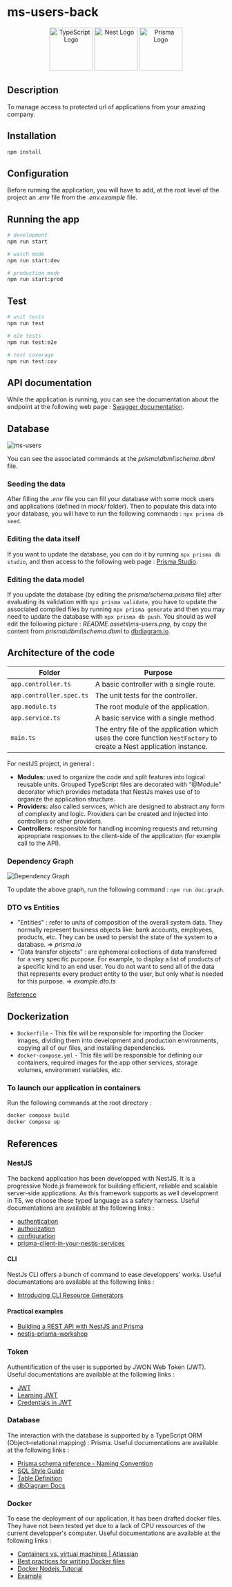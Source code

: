 # ms-users-back

<p align="center">
  <a href="https://www.typescriptlang.org/" target="blank"><img src="https://static.npmjs.com/255a118f56f5346b97e56325a1217a16.svg" width="100" alt="TypeScript Logo" /></a>
  <a href="http://nestjs.com/" target="blank"><img src="https://nestjs.com/img/logo-small.svg" width="100" alt="Nest Logo" /></a>
  <a href="https://www.prisma.io/" target="blank"><img src="https://website-v9.vercel.app/logo-dark.svg" width="100" alt="Prisma Logo" /></a>
</p>

## Description

To manage access to protected url of applications from your amazing company.

## Installation

```bash
npm install
```

## Configuration

Before running the application, you will have to add, at the root level of the project an _.env_ file from the _.env.example_ file.

## Running the app

```bash
# development
npm run start

# watch mode
npm run start:dev

# production mode
npm run start:prod
```

## Test

```bash
# unit tests
npm run test

# e2e tests
npm run test:e2e

# test coverage
npm run test:cov
```

## API documentation

While the application is running, you can see the documentation about the endpoint at the following web page : [Swagger documentation](http://localhost:3000/api).

## Database

![ms-users](README.assets/ms-users.png)

You can see the associated commands at the _prisma\dbml\schema.dbml_ file.

### Seeding the data

After filling the _.env_ file you can fill your database with some mock users and applications (defined in _mock/_ folder). Then to populate this data into your database, you will have to run the following commands : `npx prisma db seed`.

### Editing the data itself

If you want to update the database, you can do it by running `npx prisma db studio`, and then access to the following web page : [Prisma Studio](http://localhost:5555/).

### Editing the data model

If you update the database (by editing the _prisma/schema.prisma_ file) after evaluating its validation with `npx prisma validate`, you have to update the associated compiled files by running `npx prisma generate` and then you may need to update the database with `npx prisma db push`.
You should as well edit the following picture : _README.assets\ms-users.png_, by copy the content from _prisma\dbml\schema.dbml_ to [dbdiagram.io](https://dbdiagram.io/d).

## Architecture of the code

| Folder                   | Purpose                                                                                                             |
| ------------------------ | ------------------------------------------------------------------------------------------------------------------- |
| `app.controller.ts`      | A basic controller with a single route.                                                                             |
| `app.controller.spec.ts` | The unit tests for the controller.                                                                                  |
| `app.module.ts`          | The root module of the application.                                                                                 |
| `app.service.ts`         | A basic service with a single method.                                                                               |
| `main.ts`                | The entry file of the application which uses the core function `NestFactory` to create a Nest application instance. |

For nestJS project, in general :

- **Modules:** used to organize the code and split features into logical reusable units. Grouped TypeScript files are decorated with “@Module” decorator which provides metadata that NestJs makes use of to organize the application structure.
- **Providers:** also called services, which are designed to abstract any form of complexity and logic. Providers can be created and injected into controllers or other providers.
- **Controllers:** responsible for handling incoming requests and returning appropriate responses to the client-side of the application (for example call to the API).

### Dependency Graph

![Dependency Graph](README.assets/deps-graph.png)

To update the above graph, run the following command : `npm run doc:graph`.

### DTO vs Entities

- "Entities" : refer to units of composition of the overall system data. They normally represent business objects like: bank accounts, employees, products, etc. They can be used to persist the state of the system to a database. => _prisma.io_
- "Data transfer objects" : are ephemeral collections of data transferred for a very specific purpose. For example, to display a list of products of a specific kind to an end user. You do not want to send all of the data that represents every product entity to the user, but only what is needed for this purpose. => _example.dto.ts_

[Reference](https://stackoverflow.com/a/65415693)

## Dockerization

- `Dockerfile` - This file will be responsible for importing the Docker images, dividing them into development and production environments, copying all of our files, and installing dependencies.
- `docker-compose.yml` - This file will be responsible for defining our containers, required images for the app other services, storage volumes, environment variables, etc.

### To launch our application in containers

Run the following commands at the root directory :

```bash
docker compose build
docker compose up
```

## References

### NestJS

The backend application has been developped with NestJS. It is a progressive Node.js framework for building efficient, reliable and scalable server-side applications. As this framework supports as well development in TS, we choose these typed language as a safety harness.
Useful documentations are available at the following links :

- [authentication](https://docs.nestjs.com/security/authentication)
- [authorization](https://docs.nestjs.com/security/authorization)
- [configuration](https://docs.nestjs.com/techniques/configuration)
- [prisma-client-in-your-nestjs-services](https://docs.nestjs.com/recipes/prisma#use-prisma-client-in-your-nestjs-services)

#### CLI

NestJs CLI offers a bunch of command to ease developpers' works.
Useful documentations are available at the following links :

- [Introducing CLI Resource Generators](https://trilon.io/blog/introducing-cli-generators-crud-api-in-1-minute#Introduction-to-CLI-Generators)

#### Practical examples

- [Building a REST API with NestJS and Prisma](https://www.notion.so/marcjulian/Building-a-REST-API-with-NestJS-and-Prisma-8296846a0fc54ac0b445ae9364805669)
- [nestjs-prisma-workshop](https://github.com/marcjulian/nestjs-prisma-workshop)

### Token

Authentification of the user is supported by JWON Web Token (JWT). 
Useful documentations are available at the following links :

- [JWT ](https://jwt.io/)
- [Learning JWT](https://github.com/dwyl/learn-json-web-tokens)
- [Credentials in JWT](https://stackoverflow.com/questions/42652695/is-it-ok-to-store-user-credentials-in-the-jwt/42652851#42652851)

### Database

The interaction with the database is supported by a TypeScript ORM (Object–relational mapping) : Prisma.
Useful documentations are available at the following links :

- [Prisma schema reference - Naming Convention](https://www.prisma.io/docs/reference/api-reference/prisma-schema-reference#naming-conventions)
- [SQL Style Guide](https://www.sqlstyle.guide)
- [Table Definition](https://www.dbml.org/docs/#table-definition)
- [dbDiagram Docs](https://dbdiagram.io/docs/)

### Docker

To ease the deployment of our application, it has been drafted docker files. They have not been tested yet due to a lack of CPU ressources of the current developper's computer.
Useful documentations are available at the following links :

- [Containers vs. virtual machines | Atlassian](https://www.atlassian.com/en/continuous-delivery/microservices/containers)
- [Best practices for writing Docker files](https://docs.docker.com/develop/develop-images/dockerfile_best-practices/)
- [Docker Nodejs Tutorial](https://docs.docker.com/language/nodejs/)
- [Example](https://github.com/notiz-dev/nestjs-prisma/blob/main/schematics/nestjs-prisma/templates/docker/common/Dockerfile)

